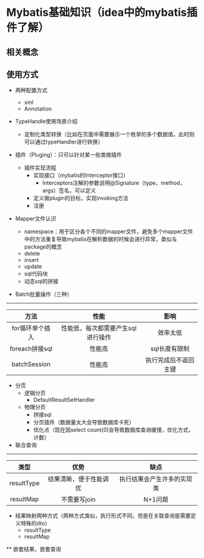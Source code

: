 # Mybatis基础知识（idea中的mybatis插件了解）
##  相关概念
##  使用方式
*   两种配置方式
    +   xml
    +   Annotation   
    
*   TypeHandle使用场景介绍
    +   定制化类型转换（比如在页面中需要展示一个枚举的多个数据值，此时则可以通过typeHandler进行转换）
*   插件（Pluging）：只可以针对某一些类做插件
    *   插件实现流程
        +   实现接口（mybatis的Interceptor接口）
            +   Interceptors注解的参数说明@Signature（type，method，args）签名，可以定义
        +   定义做plugin的目标，实现invoking方法 
        +   注册
*   Mapper文件认识
    +   namespace：用于区分各个不同的mapper文件，避免多个mapper文件中的方法重复导致mybatis在解析数据的时候会进行异常，类似与package的概念
    +   delete
    +   insert
    +   update
    +   sql代码块
    +   动态sql的拼接
*   Batch批量操作（三种）
 ---------------
 |方法|性能|影响|
 |:---:|:---:|:---:|
 |for循环单个插入|性能低，每次都需要产生sql进行操作|效率太低|
 |foreach拼接sql|性能高|sql长度有限制|
 |batchSession|性能高|执行完成后不返回主键|
*   分页
    +   逻辑分页
        +   DefaultResultSetHandler
    +   物理分页
        +   拼接sql
        +   分页插件（数据量太大会导致数据库卡死）
        +   优化点（现在因select count(0)会导致数据库查询缓慢，优化方式，计数）
*   联合查询
----------------

|类型|优势|缺点|
|:---:|:---:|:---:|
|resultType|结果清晰，便于性能调优|执行结果会产生许多的实现类|
|resultMap|不需要写join|N+1问题|
*   结果映射两种方式（两种方式类似，执行形式不同，但是在关联查询是需要定义特殊的dto）
    +   resultType
    +   resultMap
    
**   嵌套结果，嵌套查询

        





     